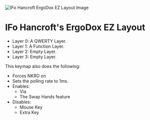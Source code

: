 ![IFo Hancroft ErgoDox EZ Layout Image](https://i.imgur.com/bSWyBCV.png)

# IFo Hancroft's ErgoDox EZ Layout

- Layer 0: A QWERTY Layer.
- Layer 1: A Function Layer.
- Layer 2: Empty Layer.
- Layer 3: Empty Layer.

This keymap also does the following:

- Forces NKRO on
- Sets the polling rate to 1ms.
- Enables:
    - Via
    - The Swap Hands feature
- Disables:
    - Mouse Key
    - Extra Key
